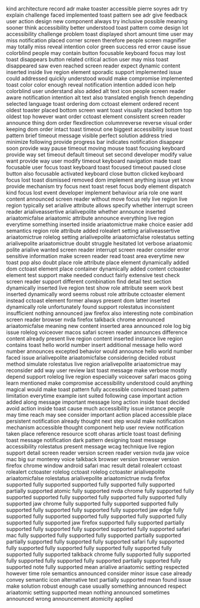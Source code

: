 kind architecture record adr make toaster accessible pierre soyres adr try explain challenge faced implemented toast pattern see adr give feedback user action design new component always try inclusive possible meaning sooner think accessibility better understood toast pattern come design lot accessibility challenge problem toast displayed short amount time user may miss notification placed corner screen therefore people screen magnifier may totally miss reveal intention color green success red error cause issue colorblind people may contain button focusable keyboard focus may lost toast disappears button related critical action user may miss toast disappeared saw even reached screen reader expect dynamic content inserted inside live region element sporadic support implemented issue could addressed quickly understood would make compromise implemented toast color color enough reveal notification intention added icon help colorblind user understand also added alt text icon people screen reader aware notification intention alt text also translated english french depending selected language toast ordering dom cctoast element ordered recent oldest toaster placed bottom screen want toast visually stacked bottom top oldest top however want order cctoast element consistent screen reader announce thing dom order flexdirection columnreverse reverse visual order keeping dom order intact toast timeout one biggest accessibility issue toast pattern brief timeout message visible perfect solution address tried minimize following provide progress bar indicates notification disappear soon provide way pause timeout moving mouse toast focusing keyboard provide way set timeout default timeout set second developer modify value want provide way user modify timeout keyboard navigation made toast focusable user focus toast keyboard toast focused timeout paused close button also focusable activated keyboard close button clicked keyboard focus lost toast dismissed removed dom implement anything issue yet know provide mechanism try focus next toast reset focus body element dispatch kind focus lost event developer implement behaviour aria role one want content announced screen reader without move focus rely live region live region typically set arialive attribute allows specify whether interrupt screen reader arialiveassertive arialivepolite whether announce inserted ariaatomicfalse ariaatomic attribute announce everything live region everytime something inserted inside ariaatomictrue make choice easier add semantics region role attribute added rolealert setting arialiveassertive ariaatomictrue rolelog setting arialivepolite ariaatomicfalse rolestatus setting arialivepolite ariaatomictrue doubt struggle hesitated lot verbose ariaatomic polite arialive wanted screen reader interrupt screen reader consider error sensitive information make screen reader read toast area everytime new toast pop also doubt place role attribute place element dynamically added dom cctoast element place container dynamically added content cctoaster element test support make needed conduct fairly extensive test check screen reader support different combination find detail test section dynamically inserted live region test show role attribute seem work best inserted dynamically word seems robust role attribute cctoaster element instead cctoast element former always present dom latter inserted dynamically role unfortunately found support rolestatus inconsistent insufficient nothing announced jaw firefox also interesting note combination screen reader browser nvda firefox talkback chrome announced ariaatomicfalse meaning new content inserted area announced role log big issue rolelog voiceover macos safari screen reader announces difference content already present live region content inserted instance live region contains toast hello world number insert additional message hello word number announces excepted behavior would announce hello world number faced issue arialivepolite ariaatomicfalse considering decided robust method simulate rolestatus live region arialivepolite ariaatomictrue may reconsider add way user review last toast message make verbose mostly depend support rolelog live region especially voiceover safari macos going learn mentioned make compromise accessibility understood could anything magical would make toast pattern fully accessible convinced toast pattern limitation everytime example isnt suited following case important action added along message important message long action inside toast decided avoid action inside toast cause much accessibility issue instance people may time reach may see consider important action placed accessible place persistent notification already thought next step would make notification mechanism accessible thought component help user review notification taken place reference resource scott oharas article toast toast defining toast message notification dark pattern designing toast message accessibility rolestatus present message wcag technique live region support detail screen reader version screen reader version nvda jaw voice mac big sur monterey voice talkback browser version browser version firefox chrome window android safari mac result detail rolealert cctoast rolealert cctoaster rolelog cctoast rolelog cctoaster arialivepolite ariaatomicfalse rolestatus arialivepolite ariaatomictrue nvda firefox supported fully supported supported fully supported fully supported partially supported atomic fully supported nvda chrome fully supported fully supported supported fully supported fully supported fully supported fully supported jaw chrome fully supported fully supported supported fully supported fully supported fully supported fully supported jaw edge fully supported fully supported supported fully supported fully supported fully supported fully supported jaw firefox supported fully supported partially supported fully supported fully supported supported fully supported safari mac fully supported fully supported fully supported partially supported partially supported fully supported fully supported safari fully supported fully supported fully supported fully supported fully supported fully supported fully supported talkback chrome fully supported fully supported fully supported fully supported fully supported partially supported fully supported note fully supported mean arialive ariaatomic setting respected however time role semantics announced consider minor issue case already convey semantic icon alternative text partially supported mean found issue make solution robust enough case usually something announced respect ariaatomic setting supported mean nothing announced sometimes announced wrong announcement atomicity applied